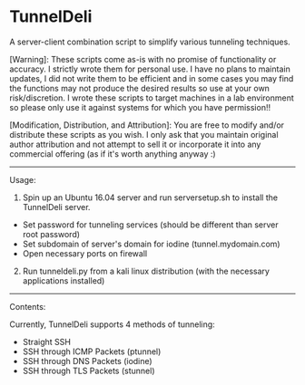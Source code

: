 # TunnelDeli
A server-client combination script to simplify various tunneling techniques.

[Warning]:
These scripts come as-is with no promise of functionality or accuracy.  I strictly wrote them for personal use.  I have no plans to maintain updates, I did not write them to be efficient and in some cases you may find the functions may not produce the desired results so use at your own risk/discretion.  I wrote these scripts to target machines in a lab environment so please only use it against systems for which you have permission!!

[Modification, Distribution, and Attribution]:
You are free to modify and/or distribute these scripts as you wish.  I only ask that you maintain original author attribution and not attempt to sell it or incorporate it into any commercial offering (as if it's worth anything anyway :)

--------------------------------------------

Usage:

1) Spin up an Ubuntu 16.04 server and run serversetup.sh to install the TunnelDeli server.
- Set password for tunneling services (should be different than server root password)
- Set subdomain of server's domain for iodine (tunnel.mydomain.com)
- Open necessary ports on firewall

2) Run tunneldeli.py from a kali linux distribution (with the necessary applications installed)

--------------------------------------------

Contents:

Currently, TunnelDeli supports 4 methods of tunneling:

- Straight SSH
- SSH through ICMP Packets (ptunnel)
- SSH through DNS Packets (iodine)
- SSH through TLS Packets (stunnel)
